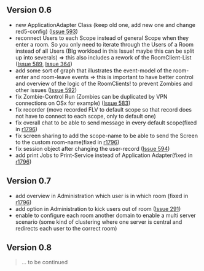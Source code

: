## Version 0.6 ##

  * new ApplicationAdapter Class (keep old one, add new one and change red5-config) ([Issue 593](https://code.google.com/p/openmeetings/issues/detail?id=593))
  * reconnect Users to each Scope instead of general Scope when they enter a room. So you only need to iterate through the Users of a Room instead of all Users (BIg workload in this Issue! maybe this can be split up into severals) => this also includes a rework of the RoomClient-List ([Issue 589](https://code.google.com/p/openmeetings/issues/detail?id=589), [Issue 364](https://code.google.com/p/openmeetings/issues/detail?id=364))
  * add some sort of graph that illustrates the event-model of the room-enter and room-leave events => this is important to have better control and overview of the logic of the RoomClients! to prevent Zombies and other issues ([Issue 592](https://code.google.com/p/openmeetings/issues/detail?id=592))
  * fix Zombie-Control Run (Zombies can be duplicated by VPN connections on OSx for example) ([Issue 583](https://code.google.com/p/openmeetings/issues/detail?id=583))
  * fix recorder (move recorded FLV to default scope so that record does not have to connect to each scope, only to default one)
  * fix overall chat to be able to send message in ~~every~~ default scope(fixed in [r1796](https://code.google.com/p/openmeetings/source/detail?r=1796))
  * fix screen sharing to add the scope-name to be able to send the Screen to the custom room-name(fixed in [r1796](https://code.google.com/p/openmeetings/source/detail?r=1796))
  * fix session object after changing the user-record ([Issue 594](https://code.google.com/p/openmeetings/issues/detail?id=594))
  * add print Jobs to Print-Service instead of Application Adapter(fixed in [r1796](https://code.google.com/p/openmeetings/source/detail?r=1796))

## Version 0.7 ##

  * add overview in Administration which user is in which room (fixed in [r1796](https://code.google.com/p/openmeetings/source/detail?r=1796))
  * add option in Administration to kick users out of room ([Issue 291](https://code.google.com/p/openmeetings/issues/detail?id=291))
  * enable to configure each room another domain to enable a multi server scenario (some kind of clustering where one server is central and redirects each user to the correct room)

## Version 0.8 ##

> ... to be continued